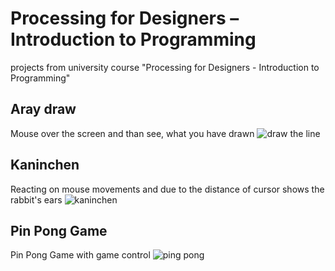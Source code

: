 # Processing for Designers – Introduction to Programming
projects from university course "Processing for Designers - Introduction to Programming"


## Aray draw
Mouse over the screen and than see, what you have drawn
![draw the line](https://user-images.githubusercontent.com/36308912/36646955-012a2324-1a7f-11e8-8bec-b9234d5605a3.PNG)

## Kaninchen
Reacting on mouse movements and due to the distance of cursor shows the rabbit's ears
![kaninchen](https://user-images.githubusercontent.com/36308912/36647078-7017ede2-1a80-11e8-836c-4103b6214dec.PNG)

## Pin Pong Game
Pin Pong Game with game control
![ping pong](https://user-images.githubusercontent.com/36308912/36647171-d8bc9cfc-1a81-11e8-97cb-9e6a2af8ea8f.PNG)
